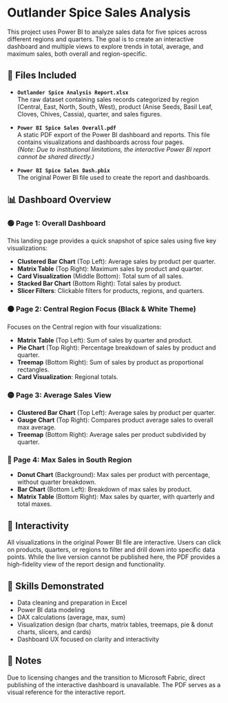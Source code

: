 # Outlander Spice Sales Analysis

This project uses Power BI to analyze sales data for five spices across different regions and quarters. The goal is to create an interactive dashboard and multiple views to explore trends in total, average, and maximum sales, both overall and region-specific.

## 📂 Files Included

- **`Outlander Spice Analysis Report.xlsx`**  
  The raw dataset containing sales records categorized by region (Central, East, North, South, West), product (Anise Seeds, Basil Leaf, Cloves, Chives, Cassia), quarter, and sales figures.

- **`Power BI Spice Sales Overall.pdf`**  
  A static PDF export of the Power BI dashboard and reports. This file contains visualizations and dashboards across four pages.  
  *(Note: Due to institutional limitations, the interactive Power BI report cannot be shared directly.)*


- **`Power BI Spice Sales Dash.pbix`**  
  The original Power BI file used to create the report and dashboards.


## 📊 Dashboard Overview

### 🟢 Page 1: Overall Dashboard
This landing page provides a quick snapshot of spice sales using five key visualizations:
- **Clustered Bar Chart** (Top Left): Average sales by product per quarter.
- **Matrix Table** (Top Right): Maximum sales by product and quarter.
- **Card Visualization** (Middle Bottom): Total sum of all sales.
- **Stacked Bar Chart** (Bottom Right): Total sales by product.
- **Slicer Filters**: Clickable filters for products, regions, and quarters.

### ⚫️ Page 2: Central Region Focus (Black & White Theme)
Focuses on the Central region with four visualizations:
- **Matrix Table** (Top Left): Sum of sales by quarter and product.
- **Pie Chart** (Top Right): Percentage breakdown of sales by product and quarter.
- **Treemap** (Bottom Right): Sum of sales by product as proportional rectangles.
- **Card Visualization**: Regional totals.

### 🟡 Page 3: Average Sales View
- **Clustered Bar Chart** (Top Left): Average sales by product per quarter.
- **Gauge Chart** (Top Right): Compares product average sales to overall max average.
- **Treemap** (Bottom Right): Average sales per product subdivided by quarter.

### 🔴 Page 4: Max Sales in South Region
- **Donut Chart** (Background): Max sales per product with percentage, without quarter breakdown.
- **Bar Chart** (Bottom Left): Breakdown of max sales by product.
- **Matrix Table** (Bottom Right): Max sales by quarter, with quarterly and total maxes.

## 🔁 Interactivity

All visualizations in the original Power BI file are interactive. Users can click on products, quarters, or regions to filter and drill down into specific data points. While the live version cannot be published here, the PDF provides a high-fidelity view of the report design and functionality.

## 🧠 Skills Demonstrated

- Data cleaning and preparation in Excel  
- Power BI data modeling  
- DAX calculations (average, max, sum)  
- Visualization design (bar charts, matrix tables, treemaps, pie & donut charts, slicers, and cards)  
- Dashboard UX focused on clarity and interactivity  

## 📌 Notes

Due to licensing changes and the transition to Microsoft Fabric, direct publishing of the interactive dashboard is unavailable. The PDF serves as a visual reference for the interactive report.
